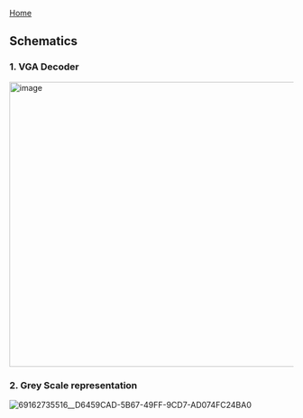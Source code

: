 [Home](./index.md)

## Schematics

### 1. VGA Decoder

<img width="506" alt="image" src="https://user-images.githubusercontent.com/115089567/207473313-16186147-8bcf-4791-8949-fecfe0c82794.png">

### 2. Grey Scale representation

![69162735516__D6459CAD-5B67-49FF-9CD7-AD074FC24BA0](https://user-images.githubusercontent.com/115089567/207473672-d59f1a7e-c546-4e4a-a267-6aeeaa8e9d48.jpeg)
